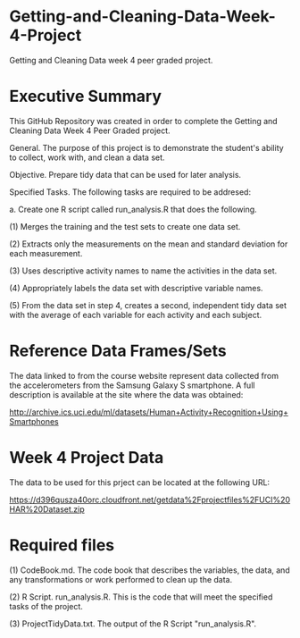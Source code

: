 # Getting-and-Cleaning-Data-Week-4-Project
Getting and Cleaning Data week 4 peer graded project.
# Executive Summary
This GitHub Repository was created in order to complete the Getting and Cleaning Data Week 4 Peer Graded project.

General.  The purpose of this project is to demonstrate the student's ability to collect, work with, and clean a data set.

Objective.  Prepare tidy data that can be used for later analysis.

Specified Tasks.  The following tasks are required to be addresed:

a. Create one R script called run_analysis.R that does the following.

(1) Merges the training and the test sets to create one data set.

(2) Extracts only the measurements on the mean and standard deviation for each measurement.

(3) Uses descriptive activity names to name the activities in the data set.

(4) Appropriately labels the data set with descriptive variable names.

(5) From the data set in step 4, creates a second, independent tidy data set with the average of each variable for each activity and each subject.

#  Reference Data Frames/Sets

The data linked to from the course website represent data collected from the accelerometers from the Samsung Galaxy S smartphone. A full description is available at the site where the data was obtained:

http://archive.ics.uci.edu/ml/datasets/Human+Activity+Recognition+Using+Smartphones

#  Week 4 Project Data 

The data to be used for this prject can be located at the following URL:

https://d396qusza40orc.cloudfront.net/getdata%2Fprojectfiles%2FUCI%20HAR%20Dataset.zip

# Required files 

(1) CodeBook.md.  The code book that describes the variables, the data, and any transformations or work performed to clean up the data.

(2) R Script. run_analysis.R.  This is the code that will meet the specified tasks of the project.

(3) ProjectTidyData.txt.  The output of the R Script "run_analysis.R".
